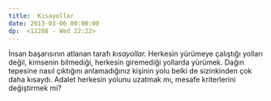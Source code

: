 ```yaml
---
title:  Kısayollar
date: 2013-03-06 00:00:00
dp:  <12288 - Wed 22:22>
---
```



İnsan başarısının atlanan tarafı _kısayollar._ Herkesin yürümeye
çalıştığı yolları değil, kimsenin bilmediği, herkesin giremediği
yollarda yürümek. Dağın tepesine nasıl çıktığını anlamadığınız kişinin
yolu belki de sizinkinden çok daha kısaydı. Adalet herkesin yolunu
uzatmak mı, mesafe kriterlerini değiştirmek mi?
